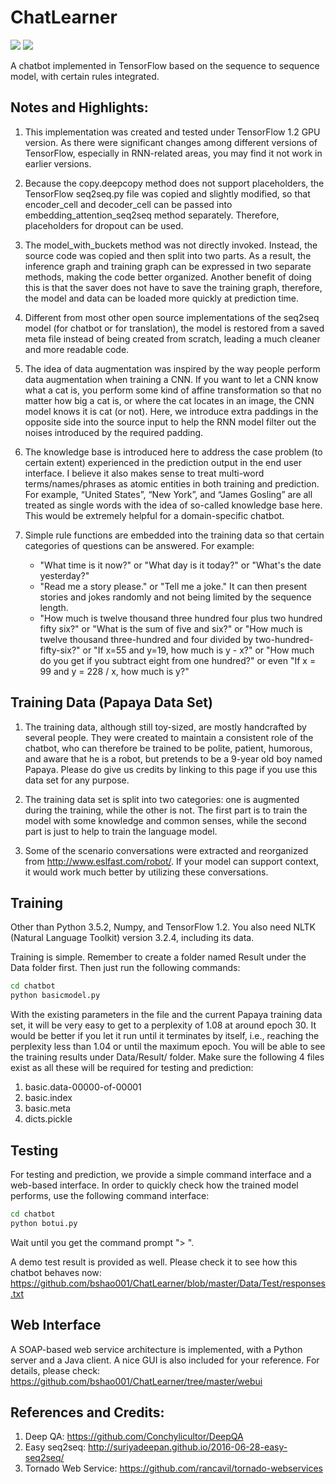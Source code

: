 # ChatLearner

![](https://img.shields.io/badge/python-3.5.2-brightgreen.svg) ![](https://img.shields.io/badge/tensorflow-1.2.0-yellowgreen.svg)

A chatbot implemented in TensorFlow based on the sequence to sequence model, with certain rules integrated.

## Notes and Highlights:
1. This implementation was created and tested under TensorFlow 1.2 GPU version. As there were significant changes among different versions of TensorFlow, especially in RNN-related areas, you may find it not work in earlier versions.

2. Because the copy.deepcopy method does not support placeholders, the TensorFlow seq2seq.py file was copied and slightly modified, so that encoder_cell and decoder_cell can be passed into embedding_attention_seq2seq method separately. Therefore, placeholders for dropout can be used.

3. The model_with_buckets method was not directly invoked. Instead, the source code was copied and then split into two parts. As a result, the inference graph and training graph can be expressed in two separate methods, making the code better organized. Another benefit of doing this is that the saver does not have to save the training graph, therefore, the model and data can be loaded more quickly at prediction time.

4. Different from most other open source implementations of the seq2seq model (for chatbot or for translation), the model is restored from a saved meta file instead of being created from scratch, leading a much cleaner and more readable code.

5. The idea of data augmentation was inspired by the way people perform data augmentation when training a CNN. If you want to let a CNN know what a cat is, you perform some kind of affine transformation so that no matter how big a cat is, or where the cat locates in an image, the CNN model knows it is cat (or not). Here, we introduce extra paddings in the opposite side into the source input to help the RNN model filter out the noises introduced by the required padding.

8. The knowledge base is introduced here to address the case problem (to certain extent) experienced in the prediction output in the end user interface. I believe it also makes sense to treat multi-word terms/names/phrases as atomic entities in both training and prediction. For example, “United States”, “New York”, and “James Gosling” are all treated as single words with the idea of so-called knowledge base here. This would be extremely helpful for a domain-specific chatbot.

8. Simple rule functions are embedded into the training data so that certain categories of questions can be answered. For example:
   * "What time is it now?" or "What day is it today?" or "What's the date yesterday?"
   * "Read me a story please." or "Tell me a joke." It can then present stories and jokes randomly and not being limited by the sequence length. 
   * "How much is twelve thousand three hundred four plus two hundred fifty six?" or "What is the sum of five and six?" or "How much is twelve thousand three-hundred and four divided by two-hundred-fifty-six?" or "If x=55 and y=19, how much is y - x?" or "How much do you get if you subtract eight from one hundred?" or even "If x = 99 and y = 228 / x, how much is y?"

## Training Data (Papaya Data Set)
1. The training data, although still toy-sized, are mostly handcrafted by several people. They were created to maintain a consistent role of the chatbot, who can therefore be trained to be polite, patient, humorous, and aware that he is a robot, but pretends to be a 9-year old boy named Papaya. Please do give us credits by linking to this page if you use this data set for any purpose.

2. The training data set is split into two categories: one is augmented during the training, while the other is not. The first part is to train the model with some knowledge and common senses, while the second part is just to help to train the language model.

3. Some of the scenario conversations were extracted and reorganized from http://www.eslfast.com/robot/. If your model can support context, it would work much better by utilizing these conversations.

## Training
Other than Python 3.5.2, Numpy, and TensorFlow 1.2. You also need NLTK (Natural Language Toolkit) version 3.2.4, including its data.

Training is simple. Remember to create a folder named Result under the Data folder first. Then just run the following commands:

```bash
cd chatbot
python basicmodel.py
```

With the existing parameters in the file and the current Papaya training data set, it will be very easy to get to a perplexity of 1.08 at around epoch 30. It would be better if you let it run until it terminates by itself, i.e., reaching the perplexity less than 1.04 or until the maximum epoch. You will be able to see the training results under Data/Result/ folder. Make sure the following 4 files exist as all these will be required for testing and prediction: 

1. basic.data-00000-of-00001
2. basic.index
3. basic.meta
4. dicts.pickle

## Testing
For testing and prediction, we provide a simple command interface and a web-based interface. In order to quickly check how the trained model performs, use the following command interface:

```bash
cd chatbot
python botui.py
```

Wait until you get the command prompt "> ".

A demo test result is provided as well. Please check it to see how this chatbot behaves now: https://github.com/bshao001/ChatLearner/blob/master/Data/Test/responses.txt

## Web Interface
A SOAP-based web service architecture is implemented, with a Python server and a Java client. A nice GUI is also included for your reference. For details, please check: https://github.com/bshao001/ChatLearner/tree/master/webui

## References and Credits:
1. Deep QA: https://github.com/Conchylicultor/DeepQA
2. Easy seq2seq: http://suriyadeepan.github.io/2016-06-28-easy-seq2seq/
3. Tornado Web Service: https://github.com/rancavil/tornado-webservices
